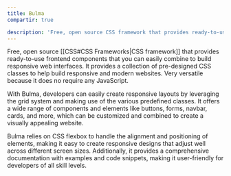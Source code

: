 ```yaml
---
title: Bulma
compartir: true

description: 'Free, open source CSS framework that provides ready-to-use frontend components that you can easily combine to build responsive web interfaces.'
---
```


Free, open source [[CSS#CSS Frameworks|CSS framework]] that provides ready-to-use frontend components that you can easily combine to build responsive web interfaces. It provides a collection of pre-designed CSS classes to help build responsive and modern websites. Very versatile because it does no require any JavaScript.

With Bulma, developers can easily create responsive layouts by leveraging the grid system and making use of the various predefined classes. It offers a wide range of components and elements like buttons, forms, navbar, cards, and more, which can be customized and combined to create a visually appealing website.

Bulma relies on CSS flexbox to handle the alignment and positioning of elements, making it easy to create responsive designs that adjust well across different screen sizes. Additionally, it provides a comprehensive documentation with examples and code snippets, making it user-friendly for developers of all skill levels.
